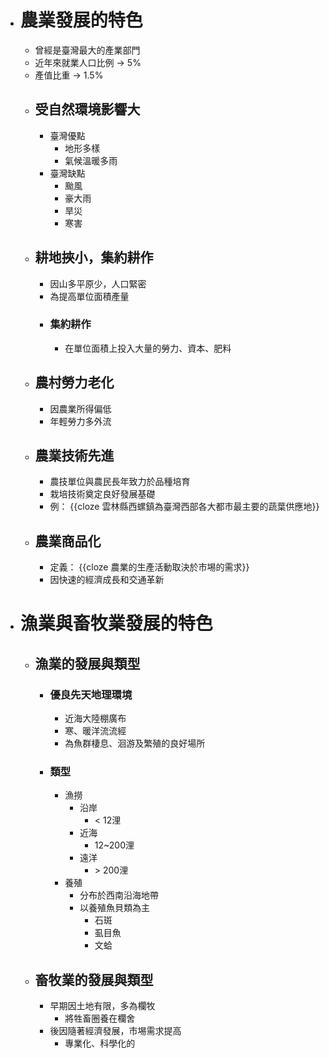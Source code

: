 - # 農業發展的特色
	- 曾經是臺灣最大的產業部門
	- 近年來就業人口比例 -> 5%
	- 產值比重 -> 1.5%
	- ## 受自然環境影響大
		- 臺灣優點
			- 地形多樣
			- 氣候溫暖多雨
		- 臺灣缺點
			- 颱風
			- 豪大雨
			- 旱災
			- 寒害
	- ## 耕地挾小，集約耕作
		- 因山多平原少，人口緊密
		- 為提高單位面積產量
		- ### 集約耕作
			- 在單位面積上投入大量的勞力、資本、肥料
	- ## 農村勞力老化
		- 因農業所得偏低
		- 年輕勞力多外流
	- ## 農業技術先進
		- 農技單位與農民長年致力於品種培育
		- 栽培技術奠定良好發展基礎
		- 例： {{cloze 雲林縣西螺鎮為臺灣西部各大都市最主要的蔬葉供應地}}
	- ## 農業商品化
		- 定義： {{cloze 農業的生產活動取決於市埸的需求}}
		- 因快速的經濟成長和交通革新
- # 漁業與畜牧業發展的特色
	- ## 漁業的發展與類型
		- ### 優良先天地理環境
			- 近海大陸棚廣布
			- 寒、暖洋流流經
			- 為魚群棲息、洄游及繁殖的良好場所
		- ### 類型
			- 漁撈
				- 沿岸
					- < 12浬
				- 近海
					- 12~200浬
				- 遠洋
					- \> 200浬
			- 養殖
				- 分布於西南沿海地帶
				- 以養殖魚貝類為主
					- 石斑
					- 虱目魚
					- 文蛤
	- ## 畜牧業的發展與類型
		- 早期因土地有限，多為欄牧
			- 將牲畜圈養在欄舍
		- 後因隨著經濟發展，市埸需求提高
			- 專業化、科學化的